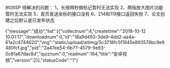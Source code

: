 #GIIISP
待解决的问题：
1、长按两秒做标记暂时无法实现
2、两指放大图片功能暂时无法实现
5、首页发送坐标的接口没有
6、214和119接口返回失败
7、论文创建之后默认是已发布状态


{"message":"成功","list":[{"collectnum":4,"createtime":"2018-10-12 10:01:17","downloadnum":0,"id":"18a9d493-3de9-4dd2-aa4a-61a2c4744620","img":"static/upload/attimg/5c3718fc5f1945e893578bc9e9480fcf.jpg","pid":"2a47ee54-6b77-4579-9e93-0c81a67dac8d","quiznum":0,"readnum":164,"title":"安卓视频","version":2}],"statusCode":"1"}
